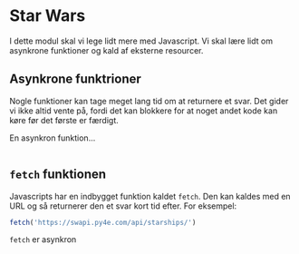 # Star Wars

I dette modul skal vi lege lidt mere med Javascript. Vi skal lære lidt om asynkrone 
funktioner og kald af eksterne resourcer.

## Asynkrone funktrioner

Nogle funktioner kan tage meget lang tid om at returnere et svar. Det gider vi ikke altid
vente på, fordi det kan blokkere for at noget andet kode kan køre før det første er færdigt.

En asynkron funktion...

```

```

## `fetch` funktionen
Javascripts har en indbygget funktion kaldet `fetch`. Den kan kaldes med en URL og så returnerer 
den et svar kort tid efter. For eksempel:

```javascript
fetch('https://swapi.py4e.com/api/starships/')
```

`fetch` er asynkron 
